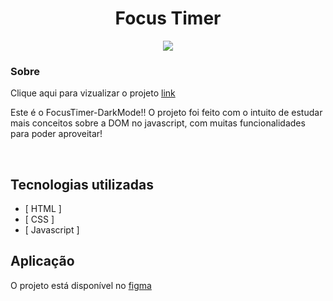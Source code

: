 <h1 align="center">
Focus Timer
</h1>
<p align="center">
<a target="_blank" rel="noopener noreferrer" href="https://camo.githubusercontent.com/66fe19848b26f90cf13a99b798f742a9e7809b27/68747470733a2f2f696d672e736869656c64732e696f2f62616467652f746563682d66726f6e742d2d656e642d627269676874677265656e"><img src="https://camo.githubusercontent.com/66fe19848b26f90cf13a99b798f742a9e7809b27/68747470733a2f2f696d672e736869656c64732e696f2f62616467652f746563682d66726f6e742d2d656e642d627269676874677265656e" data-canonical-src="https://img.shields.io/badge/tech-front--end-brightgreen" style="max-width:100%;"></a>

### Sobre

<p>Clique aqui para vizualizar o projeto <a href="https://annygmelo.github.io/focus-timer/">link</a><p>

<p>Este é o FocusTimer-DarkMode!! O projeto foi feito com o intuito de estudar mais conceitos sobre a DOM no javascript, com muitas funcionalidades para poder aproveitar!</p>

<img alt="" src="https://ik.imagekit.io/atnyozbx9v/DARKMODE_usymU2IP4.PNG?ik-sdk-version=javascript-1.4.3&updatedAt=1657052561831">
<img alt="" src="https://ik.imagekit.io/atnyozbx9v/LIGHTMODE_itf9H9eiv.PNG?ik-sdk-version=javascript-1.4.3&updatedAt=1657052585182">

## Tecnologias utilizadas

- [ HTML ]
- [ CSS ]
- [ Javascript ]

## Aplicação


<p>O projeto está disponível no <a href="https://www.figma.com/file/TFjObCUIrGoIKVUQ0Fny2j/Stage-05---Dark-Mode-FocusTimer-(Copy)?node-id=0%3A1">figma</a></p>


  
